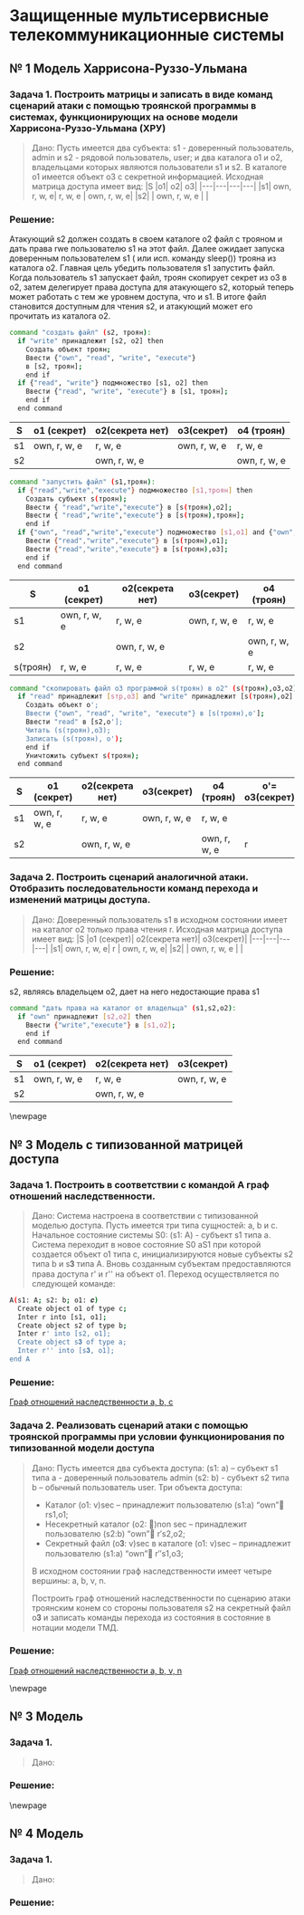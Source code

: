 # Защищенные мультисервисные телекоммуникационные системы

## № 1 Модель Харрисона-Руззо-Ульмана

### Задача 1. Построить матрицы и записать в виде команд сценарий атаки с помощью троянской программы в системах, функционирующих на основе модели Харрисона-Руззо-Ульмана (ХРУ)

> Дано: Пусть имеется два субъекта: s1 - доверенный пользователь, admin и s2 - рядовой пользователь, user; и два каталога o1 и o2, владельцами которых являются пользователи s1 и s2. В каталоге o1 имеется объект o3 с секретной информацией. Исходная матрица доступа имеет вид:
> |S |o1| o2| o3|
> |---|---|---|---|
> |s1| own, r, w, e| r, w, e | own, r, w, e|
> |s2| | own, r, w, e | |

### Решение:

Атакующий s2 должен создать в своем каталоге o2 файл с трояном и дать права rwe пользователю s1 на этот файл. Далее ожидает запуска доверенным пользователем s1 ( или исп. команду sleep()) трояна из каталога o2. Главная цель убедить пользователя s1 запустить файл. Когда пользователь s1 запускает файл, троян скопирует секрет из o3 в o2, затем делегирует права доступа для атакующего s2, который теперь может работать с тем же уровнем доступа, что и s1. В итоге файл становится доступным для чтения s2, и атакующий может его прочитать из каталога o2.  

```bash
command "создать файл" (s2, троян):
  if "write" принадлежит [s2, o2] then
    Создать объект троян;
    Ввести {"own", "read", "write", "execute"}
    в [s2, троян];
    end if
  if {"read", "write"} подмножество [s1, o2] then
    Ввести {"read", "write", "execute"} в [s1, троян];
    end if
  end command
```

|S |o1 (секрет)| o2(секрета нет)| o3(секрет)| o4 (троян)|
|---|---|---|---|---|
|s1| own, r, w, e | r, w, e | own, r, w, e| r, w, e |
|s2| |  own, r, w, e | | own, r, w, e|

```bash
command "запустить файл" (s1,троян): 
  if {"read","write","execute"} подмножество [s1,троян] then
    Создать субъект s(троян);
    Ввести { "read","write","execute"} в [s(троян),o2]; 
    Ввести { "read","write","execute"} в [s(троян),троян]; 
    end if
  if {"own", "read","write","execute"} подмножество [s1,o1] and {"own", "read","write","execute"} подмножество [s1,o3] then
    Ввести {"read","write","execute"} в [s(троян),о1]; 
    Ввести {"read","write","execute"} в [s(троян),o3]; 
    end if 
  end command
```

|S |o1 (секрет)| o2(секрета нет)| o3(секрет)| o4 (троян)|
|---|---|---|---|---|
|s1| own, r, w, e | r, w, e | own, r, w, e| r, w, e |
|s2| |  own, r, w, e | | own, r, w, e|
|s(троян)| r, w, e | r, w, e | r, w, e| r, w, e |

```bash
command "скопировать файл o3 программой s(троян) в o2" (s(троян),o3,o2): 
  if "read" принадлежит [sтр,o3] and "write" принадлежит [s(троян),o2] then 
    Создать объект o';
    Ввести {"own", "read", "write", "execute"} в [s(троян),o']; 
    Ввести "read" в [s2,o']; 
    Читать (s(троян),o3); 
    Записать (s(троян), о'); 
    end if
    Уничтожить субъект s(троян); 
  end command
```

|S |o1 (секрет)| o2(секрета нет)| o3(секрет)| o4 (троян)| o'= o3(секрет)|
|---|---|---|---|---|---|
|s1| own, r, w, e | r, w, e | own, r, w, e| r, w, e | 
|s2| |  own, r, w, e | | own, r, w, e| r

### Задача 2. Построить сценарий аналогичной атаки. Отобразить последовательности команд перехода и изменений матрицы доступа.

> Дано: Доверенный пользователь s1 в исходном состоянии имеет на каталог o2 только права чтения r. Исходная матрица доступа имеет вид:
> |S |o1 (секрет)| o2(секрета нет)| o3(секрет)|
> |---|---|---|---|
> |s1| own, r, w, e| r | own, r, w, e|
> |s2| | own, r, w, e | |

### Решение:

s2, являясь владельцем o2, дает на него недостающие права s1

```bash
command "дать права на каталог от владельца" (s1,s2,o2):
  if "own" принадлежит [s2,o2] then
    Ввести {"write","execute"} в [s1,o2];
    end if
  end command
```

|S |o1 (секрет)| o2(секрета нет)| o3(секрет)|
|---|---|---|---|
|s1| own, r, w, e| r, w, e | own, r, w, e|
|s2| | own, r, w, e | |

\newpage

## № 3 Модель с типизованной матрицей доступа

### Задача 1. Построить в соответствии с командой A граф отношений наследственности.

> Дано: Система настроена в соответствии с типизованной моделью доступа. Пусть имеется три типа сущностей: a, b и c. Начальное состояние системы S0: (s1: A) - субъект s1 типа а. Система переходит в новое состояние S0 aS1 при которой создается объект o1 типа с, инициализируются новые субъекты s2 типа b и s𝟑 типа A. Вновь созданным субъектам предоставляются права доступа r' и r'' на объект o1. Переход осуществляется по следующей команде:
```bash
A(s1: A; s2: b; o1: 𝒄)
  Create object o1 of type c;
  Inter r into [s1, o1];
  Create object s2 of type b;
  Inter r' into [s2, o1];
  Create object s𝟑 of type a;
  Inter r'' into [s𝟑, o1];
end A
```

### Решение:

[Граф отношений наследственности a, b, c](./3.1.png)

### Задача 2. Реализовать сценарий атаки с помощью троянской программы при условии функционирования по типизованной модели доступа

> Дано: Пусть имеется два субъекта доступа:
> (s1: a) – субъект s1 типа а - доверенный пользователь admin
> (s2: b) - субъект s2 типа b – обычный пользователь user.
> Три объекта доступа:
> - Каталог (o1: v)sec – принадлежит пользователю (s1:a) “own” rs1,o1;
> - Несекретный каталог (o2: )non sec – принадлежит пользователю (s2:b) “own” r′s2,o2;
> - Секретный файл (o𝟑: v)sec в каталоге (o1: v)sec – принадлежит пользователю (s1:a) “own” r′′s1,o3;
> 
> В исходном состоянии граф наследственности имеет четыре вершины: a, b, v, n.
>
> Построить граф отношений наследственности по сценарию атаки троянским конем со стороны пользователя s2 на секретный файл o𝟑 и записать команды перехода из состояния в состояние в нотации модели ТМД.

### Решение:

[Граф отношений наследственности a, b, v, n](./3.2.png)

\newpage

## № 3 Модель 

### Задача 1. 

> Дано: 

### Решение:


\newpage

## № 4 Модель 

### Задача 1. 

> Дано: 

### Решение: